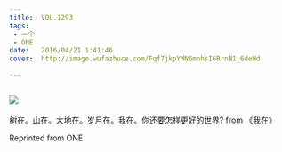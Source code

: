 ```yaml
---
title:	VOL.1293
tags:
 - 一个
 - ONE
date:	2016/04/21 1:41:46
cover:	http://image.wufazhuce.com/Fqf7jkpYMN6mnhsI6RrnN1_6deHd

---
```

![](http://image.wufazhuce.com/Fqf7jkpYMN6mnhsI6RrnN1_6deHd)
---

树在。山在。大地在。岁月在。我在。你还要怎样更好的世界? from 《我在》
 
Reprinted from ONE
